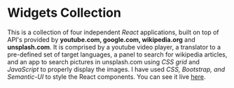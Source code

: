 # Widgets Collection

This is a collection of four independent _React_ applications, built on top of API's provided by **youtube.com, google.com, wikipedia.org** and **unsplash.com**. It is comprised by a youtube video player, a translator to a pre-defined set of target languages, a panel to search for wikipedia articles, and an app to search pictures in unsplash.com using _CSS grid_ and _JavaScript_ to properly display the images. I have used _CSS, Bootstrap, and Semantic-UI_ to style the React components. You can see it live [here](https://alfiomartini.github.io/widgets/).
